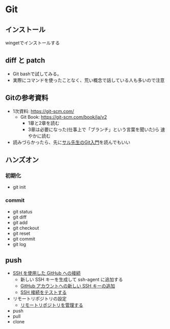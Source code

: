 # Git

## インストール

wingetでインストールする

## diff と patch

* Git bashで試してみる。
* 実際にコマンドを使ったことなく、荒い概念で話している人も多いので注意

## Gitの参考資料

* 1次資料: https://git-scm.com/
  * Git Book: https://git-scm.com/book/ja/v2
    * 1章と2章を読む
    * 3章は必要になった(仕事上で「ブランチ」という言葉を聞いた)ら
      速やかに読む
* 読みづらかったら、先に[サル先生のGit入門](https://backlog.com/ja/git-tutorial/)を読んでもいい

## ハンズオン
### 初期化

* git init

### commit

* git status
* git diff
* git add
* git checkout
* git reset
* git commit
* git log

## push

* [SSH を使用した GitHub への接続](https://docs.github.com/ja/authentication/connecting-to-github-with-ssh)
  * 新しい SSH キーを生成して ssh-agent に追加する
  * [GitHub アカウントへの新しい SSH キーの追加](https://docs.github.com/ja/authentication/connecting-to-github-with-ssh/adding-a-new-ssh-key-to-your-github-account)
  * [SSH 接続をテストする](https://docs.github.com/ja/authentication/connecting-to-github-with-ssh/testing-your-ssh-connection)
* リモートリポジトリの設定
  * [リモートリポジトリを管理する](https://docs.github.com/ja/get-started/getting-started-with-git/managing-remote-repositories)
* push
* pull
* clone
